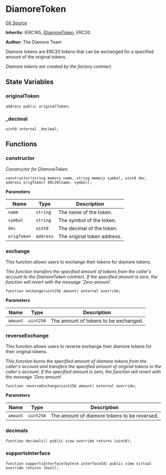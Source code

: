 # DiamoreToken
[Git Source](https://github.com/DiamoreMarket/smart_contracts_sol/blob/master/contracts/DiamoreToken.sol)

**Inherits:**
IERC165, [IDiamoreToken](/contracts/interfaces/IDiamoreToken.sol/interface.IDiamoreToken.md), ERC20

**Author:**
The Diamore Team

Diamore tokens are ERC20 tokens that can be exchanged for a specified amount of the original tokens.

*Diamore tokens are created by the factory contract.*


## State Variables
### originalToken

```solidity
address public originalToken;
```


### _decimal

```solidity
uint8 internal _decimal;
```


## Functions
### constructor

*Constructor for DiamoreToken.*


```solidity
constructor(string memory name, string memory symbol, uint8 dec, address origToken) ERC20(name, symbol);
```
**Parameters**

|Name|Type|Description|
|----|----|-----------|
|`name`|`string`|The name of the token.|
|`symbol`|`string`|The symbol of the token.|
|`dec`|`uint8`|The decimal of the token.|
|`origToken`|`address`|The original token address.|


### exchange

This function allows users to exchange their tokens for diamore tokens.

*This function transfers the specified amount of tokens from the caller's account to the DiamoreToken contract.
If the specified amount is zero, the function will revert with the message 'Zero amount'.*


```solidity
function exchange(uint256 amount) external override;
```
**Parameters**

|Name|Type|Description|
|----|----|-----------|
|`amount`|`uint256`|The amount of tokens to be exchanged.|


### reverseExchange

This function allows users to reverse exchange their diamore tokens for their original tokens.

*This function burns the specified amount of diamore tokens from the caller's account
and transfers the specified amount of original tokens to the caller's account.
If the specified amount is zero, the function will revert with the message 'Zero amount'.*


```solidity
function reverseExchange(uint256 amount) external override;
```
**Parameters**

|Name|Type|Description|
|----|----|-----------|
|`amount`|`uint256`|The amount of diamore tokens to be reversed.|


### decimals


```solidity
function decimals() public view override returns (uint8);
```

### supportsInterface


```solidity
function supportsInterface(bytes4 interfaceId) public view virtual override returns (bool);
```

